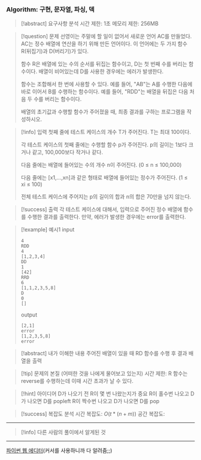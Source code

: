 ### Algorithm: 구현, 문자열, 파싱, 덱

> [!abstract] 요구사항 분석
> 시간 제한: 1초
> 메모리 제한: 256MB

> [!question] 문제
> 선영이는 주말에 할 일이 없어서 새로운 언어 AC를 만들었다. AC는 정수 배열에 연산을 하기 위해 만든 언어이다. 이 언어에는 두 가지 함수 R(뒤집기)과 D(버리기)가 있다.
>
> 함수 R은 배열에 있는 수의 순서를 뒤집는 함수이고, D는 첫 번째 수를 버리는 함수이다. 배열이 비어있는데 D를 사용한 경우에는 에러가 발생한다.
>
> 함수는 조합해서 한 번에 사용할 수 있다. 예를 들어, "AB"는 A를 수행한 다음에 바로 이어서 B를 수행하는 함수이다. 예를 들어, "RDD"는 배열을 뒤집은 다음 처음 두 수를 버리는 함수이다.
>
> 배열의 초기값과 수행할 함수가 주어졌을 때, 최종 결과를 구하는 프로그램을 작성하시오.

> [!info] 입력
> 첫째 줄에 테스트 케이스의 개수 T가 주어진다. T는 최대 100이다.
>
> 각 테스트 케이스의 첫째 줄에는 수행할 함수 p가 주어진다. p의 길이는 1보다 크거나 같고, 100,000보다 작거나 같다.
>
> 다음 줄에는 배열에 들어있는 수의 개수 n이 주어진다. (0 ≤ n ≤ 100,000)
>
> 다음 줄에는 [x1,...,xn]과 같은 형태로 배열에 들어있는 정수가 주어진다. (1 ≤ xi ≤ 100)
>
> 전체 테스트 케이스에 주어지는 p의 길이의 합과 n의 합은 70만을 넘지 않는다.

> [!success] 출력
> 각 테스트 케이스에 대해서, 입력으로 주어진 정수 배열에 함수를 수행한 결과를 출력한다. 만약, 에러가 발생한 경우에는 error를 출력한다.

> [!example] 예시1
> input
>
> ```
> 4
> RDD
> 4
> [1,2,3,4]
> DD
> 1
> [42]
> RRD
> 6
> [1,1,2,3,5,8]
> D
> 0
> []
> ```
>
> output
>
> ```
> [2,1]
> error
> [1,2,3,5,8]
> error
> ```

> [!abstract] 내가 이해한 내용
> 주어진 배열이 있을 때 RD 함수를 수행 후 결과 배열을 출력

> [!tip] 문제의 본질 (어떠한 것을 나에게 물어보고 있는지)
> 시간 제한: R 함수는 reverse를 수행하는데 이때 시간 초과가 날 수 있다.

> [!hint] 아이디어
> D가 나오기 전 R이 몇 번 나왔는지가 중요
> R이 홀수번 나오고 D가 나오면 D를 popleft
> R이 짝수번 나오고 D가 나오면 D를 pop

> [!success] 복잡도 분석
> 시간 복잡도: $O(t * (n + m))$
> 공간 복잡도:

---

> [!info] 다른 사람의 풀이에서 알게된 것

---

[파이썬 웹 에디터](https://replit.com/@alsrudgh0210/KhakiPrettyClient#main.py)(커서를 사용하니까 다 알려줌;;)

